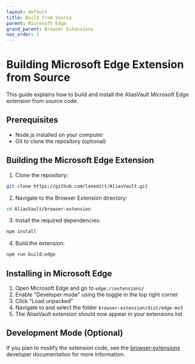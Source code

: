 ```yaml
---
layout: default
title: Build from Source
parent: Microsoft Edge
grand_parent: Browser Extensions
nav_order: 2
---
```


# Building Microsoft Edge Extension from Source

This guide explains how to build and install the AliasVault Microsoft Edge extension from source code.

## Prerequisites

- Node.js installed on your computer
- Git to clone the repository (optional)

## Building the Microsoft Edge Extension

1. Clone the repository:
```bash
git clone https://github.com/lanedirt/AliasVault.git
```

2. Navigate to the Browser Extension directory:
```bash
cd AliasVault/browser-extension
```

3. Install the required dependencies:
```bash
npm install
```

4. Build the extension:
```bash
npm run build:edge
```

## Installing in Microsoft Edge

1. Open Microsoft Edge and go to `edge://extensions/`
2. Enable "Developer mode" using the toggle in the top right corner
3. Click "Load unpacked"
4. Navigate to and select the folder `browser-extension/dist/edge-mv3`
5. The AliasVault extension should now appear in your extensions list

## Development Mode (Optional)

If you plan to modify the extension code, see the [browser-extensions](../../misc/dev/browser-extensions.md) developer documentation for more information.
